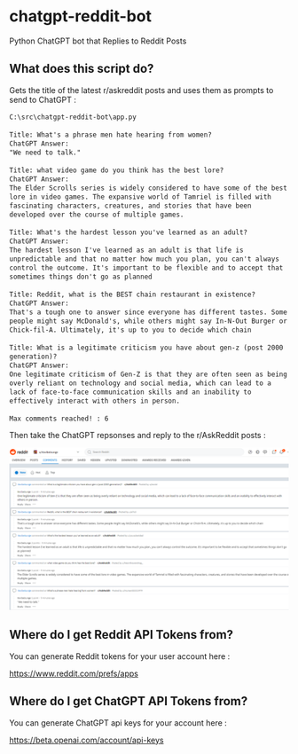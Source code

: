 # chatgpt-reddit-bot
Python ChatGPT bot that Replies to Reddit Posts

## What does this script do?

Gets the title of the latest r/askreddit posts and uses them as prompts to send to ChatGPT :

```
C:\src\chatgpt-reddit-bot\app.py

Title: What's a phrase men hate hearing from women?
ChatGPT Answer:
"We need to talk."

Title: what video game do you think has the best lore?
ChatGPT Answer:
The Elder Scrolls series is widely considered to have some of the best lore in video games. The expansive world of Tamriel is filled with fascinating characters, creatures, and stories that have been developed over the course of multiple games.

Title: What's the hardest lesson you've learned as an adult?
ChatGPT Answer:
The hardest lesson I've learned as an adult is that life is unpredictable and that no matter how much you plan, you can't always control the outcome. It's important to be flexible and to accept that sometimes things don't go as planned

Title: Reddit, what is the BEST chain restaurant in existence?
ChatGPT Answer:
That's a tough one to answer since everyone has different tastes. Some people might say McDonald's, while others might say In-N-Out Burger or Chick-fil-A. Ultimately, it's up to you to decide which chain

Title: What is a legitimate criticism you have about gen-z (post 2000 generation)?
ChatGPT Answer:
One legitimate criticism of Gen-Z is that they are often seen as being overly reliant on technology and social media, which can lead to a lack of face-to-face communication skills and an inability to effectively interact with others in person.

Max comments reached! : 6
```

Then take the ChatGPT repsonses and reply to the r/AskReddit posts :

![](comments.png)


## Where do I get Reddit API Tokens from?

You can generate Reddit tokens for your user account here :

https://www.reddit.com/prefs/apps

## Where do I get ChatGPT API Tokens from?

You can generate ChatGPT api keys for your account here :

https://beta.openai.com/account/api-keys